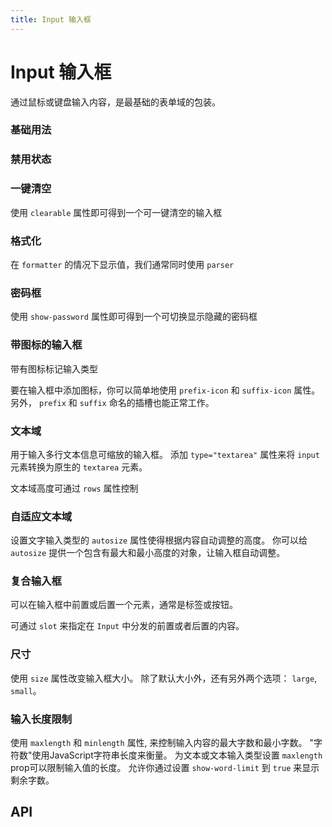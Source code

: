 ```yaml
---
title: Input 输入框
---
```


# Input 输入框

<leadInto name="KInput" />

通过鼠标或键盘输入内容，是最基础的表单域的包装。

### 基础用法

<demo path="./def.vue" />

### 禁用状态

<demo path="./disable.vue" />

### 一键清空

使用 `clearable` 属性即可得到一个可一键清空的输入框

<demo path="./clearable.vue" />

### 格式化

在 `formatter` 的情况下显示值，我们通常同时使用 `parser`

<demo path="./formatter.vue" />

### 密码框

使用 `show-password` 属性即可得到一个可切换显示隐藏的密码框

<demo path="./password.vue" />

### 带图标的输入框

带有图标标记输入类型

要在输入框中添加图标，你可以简单地使用 `prefix-icon` 和 `suffix-icon` 属性。 另外， `prefix` 和 `suffix` 命名的插槽也能正常工作。

<demo path="./icon.vue" />

### 文本域

用于输入多行文本信息可缩放的输入框。 添加 `type="textarea"` 属性来将 `input` 元素转换为原生的 `textarea` 元素。

文本域高度可通过 `rows` 属性控制

<demo path="./textareaInput.vue" />

### 自适应文本域

设置文字输入类型的 `autosize` 属性使得根据内容自动调整的高度。 你可以给 `autosize` 提供一个包含有最大和最小高度的对象，让输入框自动调整。

<demo path="./autoSizeTextarea.vue" />

### 复合输入框

可以在输入框中前置或后置一个元素，通常是标签或按钮。

可通过 `slot` 来指定在 `Input` 中分发的前置或者后置的内容。

<demo path="./composite.vue" />

### 尺寸

使用 `size` 属性改变输入框大小。 除了默认大小外，还有另外两个选项： `large`, `small`。

<demo path="./size.vue" />

### 输入长度限制

使用 `maxlength` 和 `minlength` 属性, 来控制输入内容的最大字数和最小字数。 "字符数"使用JavaScript字符串长度来衡量。 为文本或文本输入类型设置 `maxlength` prop可以限制输入值的长度。 允许你通过设置 `show-word-limit` 到 `true` 来显示剩余字数。

<demo path="./length.vue" />

## API

<API src="./input.json" lang="zh"></API>
